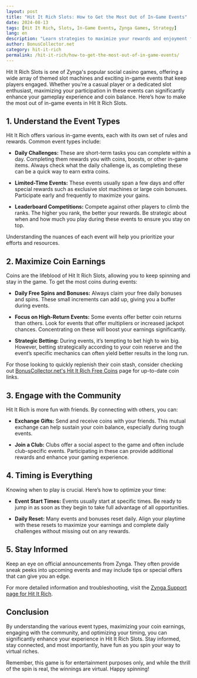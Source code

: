 ```yaml
---
layout: post
title: "Hit It Rich Slots: How to Get the Most Out of In-Game Events"
date: 2024-08-13
tags: [Hit It Rich, Slots, In-Game Events, Zynga Games, Strategy]
lang: en
description: "Learn strategies to maximize your rewards and enjoyment from in-game events in Hit It Rich Slots. Get tips on how to make the most of these events and collect free coins."
author: BonusCollector.net
category: hit-it-rich
permalink: /hit-it-rich/how-to-get-the-most-out-of-in-game-events/
---
```


Hit It Rich Slots is one of Zynga's popular social casino games, offering a wide array of themed slot machines and exciting in-game events that keep players engaged. Whether you're a casual player or a dedicated slot enthusiast, maximizing your participation in these events can significantly enhance your gameplay experience and coin balance. Here’s how to make the most out of in-game events in Hit It Rich Slots.

## 1. **Understand the Event Types**

Hit It Rich offers various in-game events, each with its own set of rules and rewards. Common event types include:

- **Daily Challenges:** These are short-term tasks you can complete within a day. Completing them rewards you with coins, boosts, or other in-game items. Always check what the daily challenge is, as completing these can be a quick way to earn extra coins.
  
- **Limited-Time Events:** These events usually span a few days and offer special rewards such as exclusive slot machines or large coin bonuses. Participate early and frequently to maximize your gains.
  
- **Leaderboard Competitions:** Compete against other players to climb the ranks. The higher you rank, the better your rewards. Be strategic about when and how much you play during these events to ensure you stay on top.

Understanding the nuances of each event will help you prioritize your efforts and resources.

## 2. **Maximize Coin Earnings**

Coins are the lifeblood of Hit It Rich Slots, allowing you to keep spinning and stay in the game. To get the most coins during events:

- **Daily Free Spins and Bonuses:** Always claim your free daily bonuses and spins. These small increments can add up, giving you a buffer during events.
  
- **Focus on High-Return Events:** Some events offer better coin returns than others. Look for events that offer multipliers or increased jackpot chances. Concentrating on these will boost your earnings significantly.
  
- **Strategic Betting:** During events, it’s tempting to bet high to win big. However, betting strategically according to your coin reserve and the event’s specific mechanics can often yield better results in the long run.

For those looking to quickly replenish their coin stash, consider checking out [BonusCollector.net's Hit It Rich Free Coins](https://bonuscollector.net/hit-it-rich-free-coins/) page for up-to-date coin links.

## 3. **Engage with the Community**

Hit It Rich is more fun with friends. By connecting with others, you can:

- **Exchange Gifts:** Send and receive coins with your friends. This mutual exchange can help sustain your coin balance, especially during tough events.
  
- **Join a Club:** Clubs offer a social aspect to the game and often include club-specific events. Participating in these can provide additional rewards and enhance your gaming experience.

## 4. **Timing is Everything**

Knowing when to play is crucial. Here’s how to optimize your time:

- **Event Start Times:** Events usually start at specific times. Be ready to jump in as soon as they begin to take full advantage of all opportunities.
  
- **Daily Reset:** Many events and bonuses reset daily. Align your playtime with these resets to maximize your earnings and complete daily challenges without missing out on any rewards.

## 5. **Stay Informed**

Keep an eye on official announcements from Zynga. They often provide sneak peeks into upcoming events and may include tips or special offers that can give you an edge.

For more detailed information and troubleshooting, visit the [Zynga Support page for Hit It Rich](https://zyngasupport.helpshift.com/hc/en/15-hit-it-rich/).

## Conclusion

By understanding the various event types, maximizing your coin earnings, engaging with the community, and optimizing your timing, you can significantly enhance your experience in Hit It Rich Slots. Stay informed, stay connected, and most importantly, have fun as you spin your way to virtual riches. 

Remember, this game is for entertainment purposes only, and while the thrill of the spin is real, the winnings are virtual. Happy spinning!